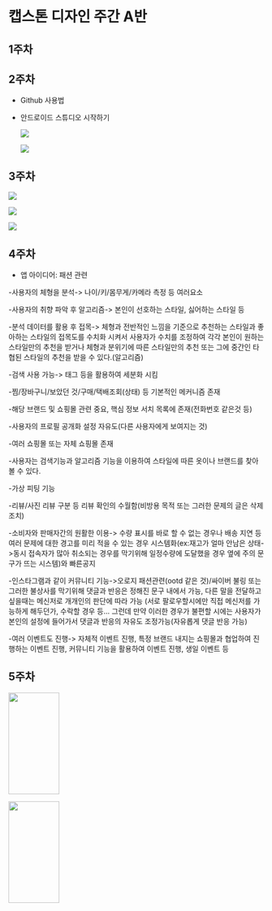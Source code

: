 # 캡스톤 디자인 주간 A반

## 1주차

## 2주차
- Github 사용법
- 안드로이드 스튜디오 시작하기
  
  <img width="" height="" src="./png/20173053-이해빈(1).PNG"></img>
  
  <img width="" height="" src="./png/20173053-이해빈(2).PNG"></img>
  
## 3주차
  <img width="" height="" src="./png/20173053-이해빈(3).PNG"></img>
  
  <img width="" height="" src="./png/20173053-이해빈(4).PNG"></img>

  <img width="" height="" src="./png/20173053-이해빈(5).PNG"></img>

## 4주차
- 앱 아이디어: 패션 관련
   
-사용자의 체형을 분석-> 나이/키/몸무게/카메라 측정 등 여러요소

-사용자의 취향 파악 후 알고리즘-> 본인이 선호하는 스타일, 싫어하는 스타일 등

-분석 데이터를 활용 후 접목-> 체형과 전반적인 느낌을 기준으로 
  추천하는 스타일과 좋아하는 스타일의 접목도를 수치화 시켜서 사용자가 수치를 조정하여
  각각 본인이 원하는 스타일만의 추천을 받거나 체형과 분위기에 따른 스타일만의 추천 또는
  그에 중간인 타협된 스타일의 추천을 받을 수 있다.(알고리즘)
  
 -검색 사용 가능-> 태그 등을 활용하여 세분화 시킴
 
 -찜/장바구니/보았던 것/구매/택배조회(상태) 등 기본적인 메커니즘 존재
 
 -해당 브랜드 및 쇼핑몰 관련 중요, 핵심 정보 서치 목록에 존재(전화번호 같은것 등)
 
 -사용자의 프로필 공개화 설정 자유도(다른 사용자에게 보여지는 것)
 
 -여러 쇼핑몰 또는 자체 쇼핑몰 존재
 
 -사용자는 검색기능과 알고리즘 기능을 이용하여 스타일에 따른 옷이나 브랜드를 찾아볼 수 있다.
 
 -가상 피팅 기능
 
 -리뷰/사진 리뷰 구분 등 리뷰 확인의 수월함(비방용 목적 또는 그러한 문제의 글은 삭제 조치)
 
 -소비자와 판매자간의 원활한 이용-> 수량 표시를 바로 할 수 없는 경우나 배송 지연 등 여러 문제에 대한 경고를 미리 적을 수 있는 경우 
   시스템화(ex:재고가 얼마 안남은 상태->동시 접속자가 많아 취소되는 경우를 막기위해 
   일정수량에 도달했을 경우 옆에 주의 문구가 뜨는 시스템)와 빠른공지
   
 -인스타그램과 같이 커뮤니티 기능->오로지 패션관련(ootd 같은 것)/싸이버 불링 또는 그러한 불상사를 막기위해 
   댓글과 반응은 정해진 문구 내에서 가능, 다른 말을 전달하고 싶을때는 메신저로 개개인의 판단에 따라 가능
   (서로 팔로우할시에만 직접 메신저를 가능하게 해두던가, 수락할 경우 등... 그런데 만약 이러한 경우가 불편할 시에는 
   사용자가 본인의 설정에 들어가서 댓글과 반응의 자유도 조정가능(자유롭게 댓글 반응 가능)
   
 -여러 이벤트도 진행-> 자체적 이벤트 진행, 특정 브랜드 내지는 쇼핑몰과 협업하여 진행하는 이벤트 진행, 커뮤니티 기능을
   활용하여 이벤트 진행, 생일 이벤트 등

## 5주차
<img width="100" height="200" src="./png/000pic.PNG"></img>

<img width="100" height="200" src="./png/0pic.PNG"></img>
